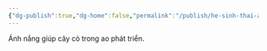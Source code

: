 ```yaml
---
{"dg-publish":true,"dg-home":false,"permalink":"/publish/he-sinh-thai-ao-ca/anh-sang-mat-troi/","dgPassFrontmatter":true,"noteIcon":"","created":"2025-01-01T22:44:40.471+07:00","updated":"2025-01-01T22:45:33.788+07:00"}
---
```


Ánh nắng giúp cây cỏ trong ao phát triển.